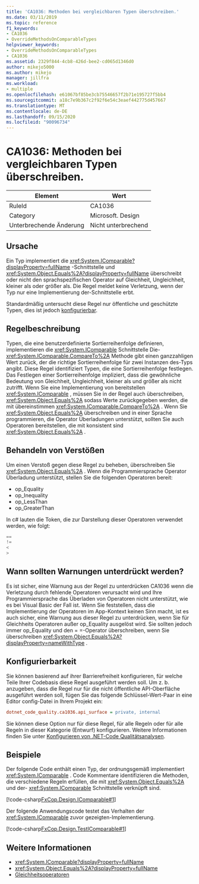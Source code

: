 ```yaml
---
title: 'CA1036: Methoden bei vergleichbaren Typen überschreiben.'
ms.date: 03/11/2019
ms.topic: reference
f1_keywords:
- CA1036
- OverrideMethodsOnComparableTypes
helpviewer_keywords:
- OverrideMethodsOnComparableTypes
- CA1036
ms.assetid: 2329f844-4cb8-426d-bee2-cd065d1346d0
author: mikejo5000
ms.author: mikejo
manager: jillfra
ms.workload:
- multiple
ms.openlocfilehash: e61067bf85be3cb75546657f2b71e195727f5bb4
ms.sourcegitcommit: a18c7e9b367c2f92f6e54c3eaef442775d457667
ms.translationtype: MT
ms.contentlocale: de-DE
ms.lasthandoff: 09/15/2020
ms.locfileid: "90096734"
---
```

# <a name="ca1036-override-methods-on-comparable-types"></a>CA1036: Methoden bei vergleichbaren Typen überschreiben.

|Element|Wert|
|-|-|
|RuleId|CA1036|
|Category|Microsoft. Design|
|Unterbrechende Änderung|Nicht unterbrechend|

## <a name="cause"></a>Ursache

Ein Typ implementiert die <xref:System.IComparable?displayProperty=fullName> -Schnittstelle und <xref:System.Object.Equals%2A?displayProperty=fullName> überschreibt oder nicht den sprachspezifischen Operator auf Gleichheit, Ungleichheit, kleiner als oder größer als. Die Regel meldet keine Verletzung, wenn der Typ nur eine Implementierung der-Schnittstelle erbt.

Standardmäßig untersucht diese Regel nur öffentliche und geschützte Typen, dies ist jedoch [konfigurierbar](#configurability).

## <a name="rule-description"></a>Regelbeschreibung

Typen, die eine benutzerdefinierte Sortierreihenfolge definieren, implementieren die <xref:System.IComparable> Schnittstelle Die- <xref:System.IComparable.CompareTo%2A> Methode gibt einen ganzzahligen Wert zurück, der die richtige Sortierreihenfolge für zwei Instanzen des-Typs angibt. Diese Regel identifiziert Typen, die eine Sortierreihenfolge festlegen. Das Festlegen einer Sortierreihenfolge impliziert, dass die gewöhnliche Bedeutung von Gleichheit, Ungleichheit, kleiner als und größer als nicht zutrifft. Wenn Sie eine Implementierung von bereitstellen <xref:System.IComparable> , müssen Sie in der Regel auch überschreiben, <xref:System.Object.Equals%2A> sodass Werte zurückgegeben werden, die mit übereinstimmen <xref:System.IComparable.CompareTo%2A> . Wenn Sie <xref:System.Object.Equals%2A> überschreiben und in einer Sprache programmieren, die Operator Überladungen unterstützt, sollten Sie auch Operatoren bereitstellen, die mit konsistent sind <xref:System.Object.Equals%2A> .

## <a name="how-to-fix-violations"></a>Behandeln von Verstößen

Um einen Verstoß gegen diese Regel zu beheben, überschreiben Sie <xref:System.Object.Equals%2A> . Wenn die Programmiersprache Operator Überladung unterstützt, stellen Sie die folgenden Operatoren bereit:

- op_Equality
- op_Inequality
- op_LessThan
- op_GreaterThan

In c# lauten die Token, die zur Darstellung dieser Operatoren verwendet werden, wie folgt:

```csharp
==
!=
<
>
```

## <a name="when-to-suppress-warnings"></a>Wann sollten Warnungen unterdrückt werden?

Es ist sicher, eine Warnung aus der Regel zu unterdrücken CA1036 wenn die Verletzung durch fehlende Operatoren verursacht wird und Ihre Programmiersprache das Überladen von Operatoren nicht unterstützt, wie es bei Visual Basic der Fall ist. Wenn Sie feststellen, dass die Implementierung der Operatoren im App-Kontext keinen Sinn macht, ist es auch sicher, eine Warnung aus dieser Regel zu unterdrücken, wenn Sie für Gleichheits Operatoren außer op_Equality ausgelöst wird. Sie sollten jedoch immer op_Equality und den = =-Operator überschreiben, wenn Sie überschreiben <xref:System.Object.Equals%2A?displayProperty=nameWithType> .

## <a name="configurability"></a>Konfigurierbarkeit

Sie können basierend auf ihrer Barrierefreiheit konfigurieren, für welche Teile Ihrer Codebasis diese Regel ausgeführt werden soll. Um z. b. anzugeben, dass die Regel nur für die nicht öffentliche API-Oberfläche ausgeführt werden soll, fügen Sie das folgende Schlüssel-Wert-Paar in eine Editor config-Datei in Ihrem Projekt ein:

```ini
dotnet_code_quality.ca1036.api_surface = private, internal
```

Sie können diese Option nur für diese Regel, für alle Regeln oder für alle Regeln in dieser Kategorie (Entwurf) konfigurieren. Weitere Informationen finden Sie unter [Konfigurieren von .NET-Code Qualitätsanalysen](configure-fxcop-analyzers.md).

## <a name="examples"></a>Beispiele

Der folgende Code enthält einen Typ, der ordnungsgemäß implementiert <xref:System.IComparable> . Code Kommentare identifizieren die Methoden, die verschiedene Regeln erfüllen, die mit <xref:System.Object.Equals%2A> und der- <xref:System.IComparable> Schnittstelle verknüpft sind.

[!code-csharp[FxCop.Design.IComparable#1](../code-quality/codesnippet/CSharp/ca1036-override-methods-on-comparable-types_1.cs)]

Der folgende Anwendungscode testet das Verhalten der <xref:System.IComparable> zuvor gezeigten-Implementierung.

[!code-csharp[FxCop.Design.TestIComparable#1](../code-quality/codesnippet/CSharp/ca1036-override-methods-on-comparable-types_2.cs)]

## <a name="see-also"></a>Weitere Informationen

- <xref:System.IComparable?displayProperty=fullName>
- <xref:System.Object.Equals%2A?displayProperty=fullName>
- [Gleichheitsoperatoren](/dotnet/standard/design-guidelines/equality-operators)
